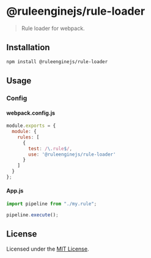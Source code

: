# @ruleenginejs/rule-loader

> Rule loader for webpack.

## Installation

```bash
npm install @ruleenginejs/rule-loader
```

## Usage

### Config

#### webpack.config.js

```js
module.exports = {
  module: {
    rules: [
      {
        test: /\.rule$/,
        use: '@ruleenginejs/rule-loader'
      }
    ]
  }
};
```

#### App.js

```js
import pipeline from "./my.rule";

pipeline.execute();
```

## License

Licensed under the [MIT License](./LICENSE).

